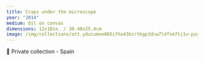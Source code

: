 ```yaml
---
title: Craps under the microscope
year: "2014"
medium: Oil on canvas
dimensions: 12x10in. / 30.48x25.4cm
image: /img/collections/att.yducumoe865ifho43bzrtkgp3dcw7ldfsm7ti1v-pzg-compressed.jpeg
---
```

🔴 Private collection - Spain
